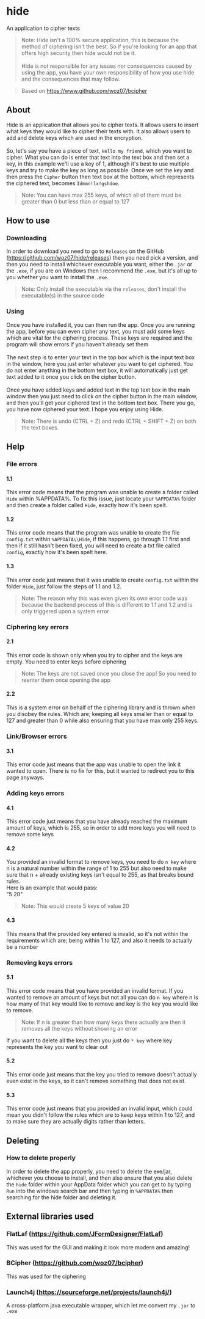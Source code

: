 # hide
An application to cipher texts

> Note: Hide isn't a 100% secure application, this is because the method of ciphering isn't the best.
> So if you're looking for an app that offers high security then hide would not be it.
> <br>
> <br>
> Hide is not responsible for any issues nor consequences caused by using the app, 
> you have your own responsibility of how you use hide and the consequences that may follow.

> Based on https://www.github.com/woz07/bcipher

## About
Hide is an application that allows you to cipher texts. It allows users to insert what keys they would 
like to cipher their texts with. It also allows users to add and delete keys which are used in the 
encryption. 
<br>
<br>
So, let's say you have a piece of text, `Hello my friend`, which you want to cipher.
What you can do is enter that text into the text box and then set a key, in this example we'll use 
a key of 1, although it's best to use multiple keys and try to make the key as long as possible.
Once we set the key and then press the `Cipher` button then text box at the bottom, which represents 
the ciphered text, becomes `Idmmn!lx!gshdoe`.

> Note: You can have max 255 keys, of which all of them must be greater than 0 but less than or equal 
> to 127

## How to use
### Downloading
In order to download you need to go to `Releases` on the GitHub (https://github.com/woz07/hide/releases)
then you need pick a version, and then you need to install whichever executable you want, either the `.jar` 
or the `.exe`, if you are  on Windows then I recommend the `.exe`, but it's all up to you whether you want 
to install the `.exe`.

> Note: Only install the executable via the `releases`, don't install the executable(s) in the source code

### Using
Once you have installed it, you can then run the app. Once you are running the app, before you can even cipher 
any text, you must add some keys which are vital for the ciphering process. These keys are required and the 
program will show errors if you haven't already set them
<br><br>
The next step is to enter your text in the top box which is the input text box in the window, here you just
enter whatever you want to get ciphered. You do not enter anything in the bottom text box, it will 
automatically just get text added to it once you click on the cipher button.
<br><br>
Once you have added keys and added text in the top text box in the main window then you just need to click on 
the cipher button in the main window, and then you'll get your ciphered text in the bottom text box.
There you go, you have now ciphered your text. I hope you enjoy using Hide.

> Note: There is undo (CTRL + Z) and redo (CTRL + SHIFT + Z) on both the text boxes.

## Help
### File errors
#### 1.1
This error code means that the program was unable to create a folder called `Hide` within
%APPDATA%. To fix this issue, just locate your `%APPDATA%` folder and then create a folder called 
`Hide`, exactly how it's been spelt.
#### 1.2
This error code means that the program was unable to create the file `config.txt` within 
`%APPDATA\\Hide`, if this happens, go through 1.1 first and then if it still hasn't been fixed, you
will need to create a txt file called `config`, exactly how it's been spelt here.
#### 1.3
This error code just means that it was unable to create `config.txt` within the folder `Hide`,
just follow the steps of 1.1 and 1.2.
> Note: The reason why this was even given its own error code was because the backend process of this 
> is different to 1.1 and 1.2 and is only triggered upon a system error

### Ciphering key errors
#### 2.1
This error code is shown only when you try to cipher and the keys are empty. You need to enter 
keys before ciphering
> Note: The keys are not saved once you close the app! So you need to reenter them once opening 
> the app
#### 2.2
This is a system error on behalf of the ciphering library and is thrown when you disobey the rules.
Which are; keeping all keys smaller than or equal to 127 and greater than 0 while also ensuring that 
you have max only 255 keys.

### Link/Browser errors
#### 3.1
This error code just means that the app was unable to open the link it wanted to open. 
There is no fix for this, but it wanted to redirect you to this page anyways.

### Adding keys errors
#### 4.1
This error code just means that you have already reached the maximum amount of keys, which is 255,
so in order to add more keys you will need to remove some keys
#### 4.2
You provided an invalid format to remove keys, you need to do `n key` where n is a natural number
within the range of 1 to 255 but also need to make sure that n + already existing keys isn't equal to 
255, as that breaks bound rules.
<br>
Here is an example that would pass: <br>
"5 20" <br>
> Note: This would create 5 keys of value 20
#### 4.3
This means that the provided key entered is invalid, so it's not within the requirements which are;
being within 1 to 127, and also it needs to actually be a number

### Removing keys errors
#### 5.1
This error code means that you have provided an invalid format. If you wanted to remove an amount 
of keys but not all you can do `n key` where n is how many of that key would like to remove and key
is the key you would like to remove.
> Note: If n is greater than how many keys there actually are then it removes all the keys without 
> showing an error

If you want to delete all the keys then you just do `* key` where key represents the key you want
to clear out
#### 5.2
This error code just means that the key you tried to remove doesn't actually even exist in the 
keys, so it can't remove something that does not exist.
#### 5.3
This error code just means that you provided an invalid input, which could mean you didn't follow 
the rules which are to keep keys within 1 to 127, and to make sure they are actually digits rather 
than letters.

## Deleting
### How to delete properly
In order to delete the app properly, you need to delete the exe/jar, whichever you choose to install, 
and then also ensure that you also delete the `hide` folder within your AppData folder which you can 
get to by typing `Run` into the windows search bar and then typing in `%APPDATA%` then searching for 
the hide folder and deleting it.

## External libraries used
### FlatLaf (https://github.com/JFormDesigner/FlatLaf)
This was used for the GUI and making it look more modern and amazing!

### BCipher (https://github.com/woz07/bcipher)
This was used for the ciphering

### Launch4j (https://sourceforge.net/projects/launch4j/)
A cross-platform java executable wrapper, which let me convert my `.jar` to `.exe`
